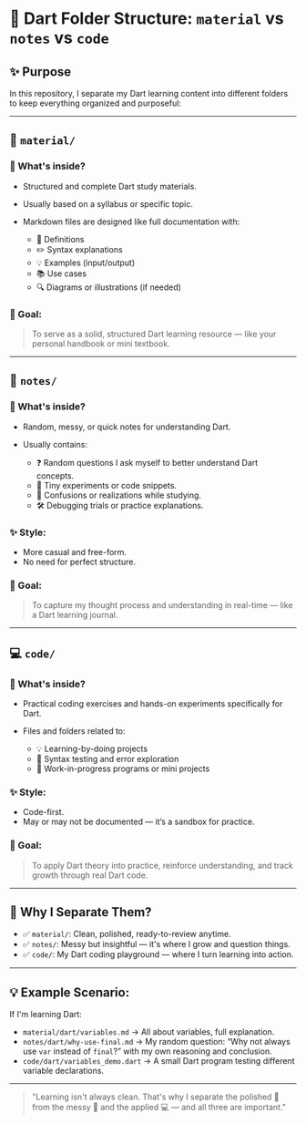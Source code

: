 # 🐬 Dart Folder Structure: `material` vs `notes` vs `code`

## ✨ Purpose

In this repository, I separate my Dart learning content into different folders to keep everything organized and purposeful:

---

## 📁 `material/`

### 📌 What's inside?

* Structured and complete Dart study materials.
* Usually based on a syllabus or specific topic.
* Markdown files are designed like full documentation with:

  * 🎯 Definitions
  * ✏️ Syntax explanations
  * 💡 Examples (input/output)
  * 📚 Use cases
  * 🔍 Diagrams or illustrations (if needed)

### 🧠 Goal:

> To serve as a solid, structured Dart learning resource — like your personal handbook or mini textbook.

---

## 📝 `notes/`

### 📌 What's inside?

* Random, messy, or quick notes for understanding Dart.
* Usually contains:

  * ❓ Random questions I ask myself to better understand Dart concepts.
  * 🧩 Tiny experiments or code snippets.
  * 💭 Confusions or realizations while studying.
  * 🛠️ Debugging trials or practice explanations.

### ✨ Style:

* More casual and free-form.
* No need for perfect structure.

### 🧠 Goal:

> To capture my thought process and understanding in real-time — like a Dart learning journal.

---

## 💻 `code/`

### 📌 What's inside?

* Practical coding exercises and hands-on experiments specifically for Dart.
* Files and folders related to:

  * 💡 Learning-by-doing projects
  * 🧪 Syntax testing and error exploration
  * 🚧 Work-in-progress programs or mini projects

### ✨ Style:

* Code-first.
* May or may not be documented — it’s a sandbox for practice.

### 🧠 Goal:

> To apply Dart theory into practice, reinforce understanding, and track growth through real Dart code.

---

## 📌 Why I Separate Them?

* ✅ `material/`: Clean, polished, ready-to-review anytime.
* ✅ `notes/`: Messy but insightful — it's where I grow and question things.
* ✅ `code/`: My Dart coding playground — where I turn learning into action.

---

## 💡 Example Scenario:

If I'm learning Dart:

* `material/dart/variables.md` → All about variables, full explanation.
* `notes/dart/why-use-final.md` → My random question: “Why not always use `var` instead of `final`?” with my own reasoning and conclusion.
* `code/dart/variables_demo.dart` → A small Dart program testing different variable declarations.

---

> "Learning isn't always clean. That's why I separate the polished 📘 from the messy 📝 and the applied 💻 — and all three are important."
